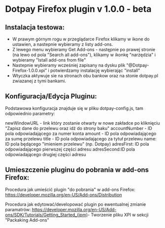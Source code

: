 Dotpay Firefox plugin v 1.0.0 - beta
=====

## Instalacja testowa:

* W prawym górnym rogu w przeglądarce Firefox klikamy w ikone do ustawien, a nastepnie wybieramy z listy add-ons.
* Z lewego menu wybieramy Get Add-ons - następnie po prawej stronie (na lewo od pola "Search all add-ons"), klikamy w ikonkę "narzędzia" i wybieramy "Istall add-ons from file"
* Nastepnie wybieramy wcześniej zapisany na dysku plik "@Dotpay-Firefox-1.0.0.xpi" i potwierdzamy instalację wybierając "install"
* Wtyczka aktywuje sie na stronach obu bankow oraz na stonie dotpay.pl zwiazanej z tymi bankami.

## Konfiguracja/Edycja Pluginu:
Podstawowa konfiguracja znajduje się w pliku dotpay-config.js, tam odpowiednio parametry:

newWindowURL - link który zostanie otwarty w nowe zakładce po kliknięciu "Zapisz dane do przelewu oraz idź do strony baku"
accountNumber - ID pola odpowiadającego za numer konta
amount - ​ID pola odpowiadającego za sumę przelewu
title - ​ID pola odpowiadającego za tytuł przelewu
name: ​ID pola będącego "imieniem przelewu" (np. Dotpay)
adresFirst: ​ID pola odpowiadającego pierwszej części adresu
adresSecond: ​ID pola odpowiadającego drugiej części adresu

## Umieszczenie pluginu do pobrania w add-ons Firefox:
Procedura jak umieścić plugin "do pobrania" w add-ons Firefox: https://developer.mozilla.org/en-US/Add-ons/Distribution

Procedura jak edytować/developować plugin po ewentualnej zmianie paramatrów: https://developer.mozilla.org/en-US/Add-ons/SDK/Tutorials/Getting_Started_(jpm)​ - Tworzenie pliku XPI w sekcji "Packaking Add-ons"
